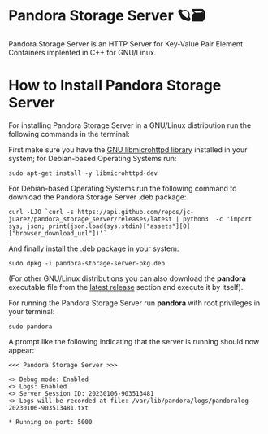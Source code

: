 # Pandora Storage Server 🪐🗃️

Pandora Storage Server is an HTTP Server for Key-Value Pair Element Containers implented in C++ for GNU/Linux.

How to Install Pandora Storage Server
==========

For installing Pandora Storage Server in a GNU/Linux distribution run the following commands in the terminal:

First make sure you have the [GNU libmicrohttpd library](https://www.gnu.org/software/libmicrohttpd/) installed in your system; for Debian-based Operating Systems run:

```shell
sudo apt-get install -y libmicrohttpd-dev
```

For Debian-based Operating Systems run the following command to download the Pandora Storage Server .deb package:

```shell
curl -LJO `curl -s https://api.github.com/repos/jc-juarez/pandora_storage_server/releases/latest | python3  -c 'import sys, json; print(json.load(sys.stdin)["assets"][0]["browser_download_url"])'`
```

And finally install the .deb package in your system:

```shell
sudo dpkg -i pandora-storage-server-pkg.deb
```

(For other GNU/Linux distributions you can also download the **pandora** executable file from the [latest release](https://github.com/jc-juarez/pandora_storage_server/releases/latest) section and execute it by itself). 

For running the Pandora Storage Server run **pandora** with root privileges in your terminal:

```shell
sudo pandora
```

A prompt like the following indicating that the server is running should now appear:

```
<<< Pandora Storage Server >>>

<> Debug mode: Enabled
<> Logs: Enabled
<> Server Session ID: 20230106-903513481
<> Logs will be recorded at file: /var/lib/pandora/logs/pandoralog-20230106-903513481.txt

* Running on port: 5000
```





